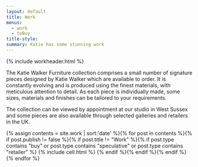 ```yaml
---
layout: default
title: Work
menus:
  - work
  - toBuy
title-style:
summary: Katie has some stunning work
---
```




{% include workheader.html %}

<div class="work" markdown="1">
<!-- # The Katie Walker Furniture collection -->

The Katie Walker Furniture collection comprises a small number of signature pieces designed by Katie Walker which are available to order. It is constantly evolving and is produced using the finest materials, with meticulous attention to detail. As each piece is individually made, some sizes, materials and finishes can be tailored to your requirements.

The collection can be viewed by appointment at our studio in West Sussex and some pieces are also available through selected galleries and retailers in the UK.

  <div class="grid clearfix">
        {% assign contents = site.work | sort:'date' %}{% for post in contents %}{% if post.publish != false %}{% if post.title != "Work" %}{% if post.type contains "buy" or post.type contains "speculative" or post.type contains "retailer" %}
    {% include cell.html %}
    {% endif %}{% endif %}{% endif %}{% endfor %}
  </div>
</div>
